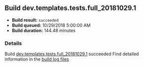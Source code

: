 ## Build dev.templates.tests.full_20181029.1
- **Build result:** `succeeded`
- **Build queued:** 10/29/2018 5:00:00 AM
- **Build duration:** 144.48 minutes
### Details
Build [dev.templates.tests.full_20181029.1](https://winappstudio.visualstudio.com/web/build.aspx?pcguid=a4ef43be-68ce-4195-a619-079b4d9834c2&builduri=vstfs%3a%2f%2f%2fBuild%2fBuild%2f26484) succeeded
Find detailed information in the [build log files](https://uwpctdiags.blob.core.windows.net/buildlogs/dev.templates.tests.full_20181029.1_logs.zip)
